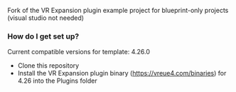 Fork of the VR Expansion plugin example project for blueprint-only projects (visual studio not needed)

### How do I get set up? ###

Current compatible versions for template: 4.26.0

* Clone this repository
* Install the VR Expansion plugin binary (https://vreue4.com/binaries) for 4.26 into the Plugins folder
